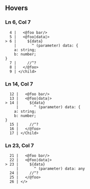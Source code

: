 ## Hovers
### Ln 6, Col 7
```marko
  4 |   <@foo bar/>
  5 |   <@foo|data|>
> 6 |     ${data}
    |       ^ (parameter) data: {
    a: string;
    b: number;
}
  7 |     //^?
  8 |   </@foo>
  9 | </child>
```

### Ln 14, Col 7
```marko
  12 |   <@foo bar/>
  13 |   <@foo|data|>
> 14 |     ${data}
     |       ^ (parameter) data: {
    a: string;
    b: number;
}
  15 |     //^?
  16 |   </@foo>
  17 | </Child>
```

### Ln 23, Col 7
```marko
  21 |   <@foo bar/>
  22 |   <@foo|data|>
> 23 |     ${data}
     |       ^ (parameter) data: any
  24 |     //^?
  25 |   </@foo>
  26 | </>
```

